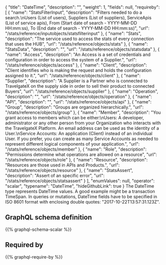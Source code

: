 {
  "title": "DateTime",
  "description": "",
  "weight": 1,
  "fields": null,
  "requireby": [
    {
      "name": "StatsFilterInput",
      "description": "Filters needed to do a search.\nUsers (List of users), Suppliers (List of suppliers), ServiceApis (List of service apis), From (Start date of search - YYYY-MM-DD HH:mm:ss), To (End date of search - YYYY-MM-DD HH:mm:ss)",
      "url": "/stats/reference/inputobjects/statsfilterinput"
    },
    {
      "name": "Stats",
      "description": "The service used to access the stats of every connection that uses the HUB",
      "url": "/stats/reference/objects/stats"
    },
    {
      "name": "StatsData",
      "description": "",
      "url": "/stats/reference/objects/statsdata"
    },
    {
      "name": "Access",
      "description": "An Access is a set of credentials and configuration in order to access the system of a Supplier.",
      "url": "/stats/reference/objects/access"
    },
    {
      "name": "Client",
      "description": "Client identifies who is making the request and holds the configuration assigned to it.",
      "url": "/stats/reference/objects/client"
    },
    {
      "name": "Supplier",
      "description": "A Supplier is a Partner who is connected to TravelgateX on the supply side in order to sell their product to connected Buyers",
      "url": "/stats/reference/objects/supplier"
    },
    {
      "name": "Operation",
      "description": "",
      "url": "/stats/reference/objects/operation"
    },
    {
      "name": "API",
      "description": "",
      "url": "/stats/reference/objects/api"
    },
    {
      "name": "Group",
      "description": "Groups are organized hierarchically.",
      "url": "/stats/reference/objects/group"
    },
    {
      "name": "Member",
      "description": "You grant access to members which can be either:\nUsers: A developer, administrator or any other person from your Organization who interacts with the TravelgateX Platform. An email address can be used as the identity of a User.\nService Accounts: An application (Client) instead of an individual User. If you prefer, you can create as many Service Accounts as needed to represent different logical components of your application.",
      "url": "/stats/reference/objects/member"
    },
    {
      "name": "Role",
      "description": "Permissions determine what operations are allowed on a resource",
      "url": "/stats/reference/objects/role"
    },
    {
      "name": "Resource",
      "description": "Resources are those used in APIs and Products.",
      "url": "/stats/reference/objects/resource"
    },
    {
      "name": "StatsAssert",
      "description": "Assert of an specific error",
      "url": "/stats/reference/objects/statsassert"
    }
  ],
  "enumValues": null,
  "operator": "scalar",
  "typename": "DateTime",
  "hideGithubLink": true
}
The DateTime type represents DateTime values. A good example might be a transaction TimeSpan.
In queries or mutations, DateTime fields have to be specified in ISO 8601 format with enclosing double quotes: "2017-10-22T13:57:31.123Z".
## GraphQL schema definition

{{% graphql-schema-scalar %}}

## Required by

{{% graphql-require-by %}}

